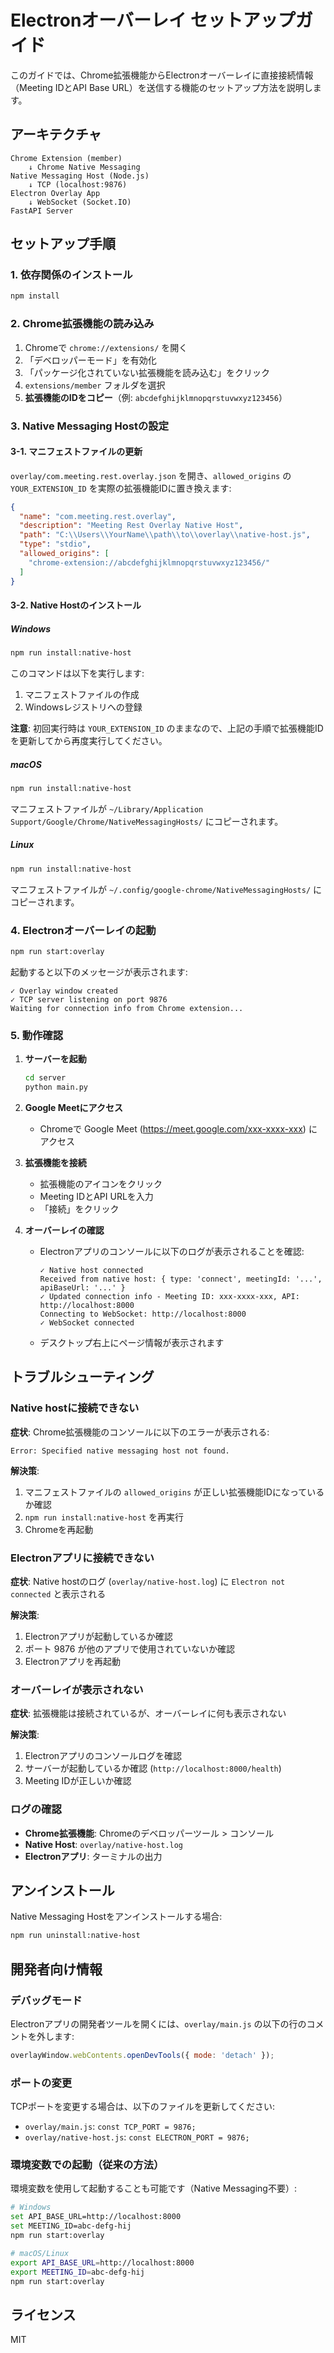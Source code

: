 # Electronオーバーレイ セットアップガイド

このガイドでは、Chrome拡張機能からElectronオーバーレイに直接接続情報（Meeting IDとAPI Base URL）を送信する機能のセットアップ方法を説明します。

## アーキテクチャ

```
Chrome Extension (member)
    ↓ Chrome Native Messaging
Native Messaging Host (Node.js)
    ↓ TCP (localhost:9876)
Electron Overlay App
    ↓ WebSocket (Socket.IO)
FastAPI Server
```

## セットアップ手順

### 1. 依存関係のインストール

```bash
npm install
```

### 2. Chrome拡張機能の読み込み

1. Chromeで `chrome://extensions/` を開く
2. 「デベロッパーモード」を有効化
3. 「パッケージ化されていない拡張機能を読み込む」をクリック
4. `extensions/member` フォルダを選択
5. **拡張機能のIDをコピー**（例: `abcdefghijklmnopqrstuvwxyz123456`）

### 3. Native Messaging Hostの設定

#### 3-1. マニフェストファイルの更新

`overlay/com.meeting.rest.overlay.json` を開き、`allowed_origins` の `YOUR_EXTENSION_ID` を実際の拡張機能IDに置き換えます:

```json
{
  "name": "com.meeting.rest.overlay",
  "description": "Meeting Rest Overlay Native Host",
  "path": "C:\\Users\\YourName\\path\\to\\overlay\\native-host.js",
  "type": "stdio",
  "allowed_origins": [
    "chrome-extension://abcdefghijklmnopqrstuvwxyz123456/"
  ]
}
```

#### 3-2. Native Hostのインストール

##### Windows

```bash
npm run install:native-host
```

このコマンドは以下を実行します:
1. マニフェストファイルの作成
2. Windowsレジストリへの登録

**注意**: 初回実行時は `YOUR_EXTENSION_ID` のままなので、上記の手順で拡張機能IDを更新してから再度実行してください。

##### macOS

```bash
npm run install:native-host
```

マニフェストファイルが `~/Library/Application Support/Google/Chrome/NativeMessagingHosts/` にコピーされます。

##### Linux

```bash
npm run install:native-host
```

マニフェストファイルが `~/.config/google-chrome/NativeMessagingHosts/` にコピーされます。

### 4. Electronオーバーレイの起動

```bash
npm run start:overlay
```

起動すると以下のメッセージが表示されます:
```
✓ Overlay window created
✓ TCP server listening on port 9876
Waiting for connection info from Chrome extension...
```

### 5. 動作確認

1. **サーバーを起動**
   ```bash
   cd server
   python main.py
   ```

2. **Google Meetにアクセス**
   - Chromeで Google Meet (https://meet.google.com/xxx-xxxx-xxx) にアクセス

3. **拡張機能を接続**
   - 拡張機能のアイコンをクリック
   - Meeting IDとAPI URLを入力
   - 「接続」をクリック

4. **オーバーレイの確認**
   - Electronアプリのコンソールに以下のログが表示されることを確認:
     ```
     ✓ Native host connected
     Received from native host: { type: 'connect', meetingId: '...', apiBaseUrl: '...' }
     ✓ Updated connection info - Meeting ID: xxx-xxxx-xxx, API: http://localhost:8000
     Connecting to WebSocket: http://localhost:8000
     ✓ WebSocket connected
     ```

   - デスクトップ右上にページ情報が表示されます

## トラブルシューティング

### Native hostに接続できない

**症状**: Chrome拡張機能のコンソールに以下のエラーが表示される:
```
Error: Specified native messaging host not found.
```

**解決策**:
1. マニフェストファイルの `allowed_origins` が正しい拡張機能IDになっているか確認
2. `npm run install:native-host` を再実行
3. Chromeを再起動

### Electronアプリに接続できない

**症状**: Native hostのログ (`overlay/native-host.log`) に `Electron not connected` と表示される

**解決策**:
1. Electronアプリが起動しているか確認
2. ポート 9876 が他のアプリで使用されていないか確認
3. Electronアプリを再起動

### オーバーレイが表示されない

**症状**: 拡張機能は接続されているが、オーバーレイに何も表示されない

**解決策**:
1. Electronアプリのコンソールログを確認
2. サーバーが起動しているか確認 (`http://localhost:8000/health`)
3. Meeting IDが正しいか確認

### ログの確認

- **Chrome拡張機能**: Chromeのデベロッパーツール > コンソール
- **Native Host**: `overlay/native-host.log`
- **Electronアプリ**: ターミナルの出力

## アンインストール

Native Messaging Hostをアンインストールする場合:

```bash
npm run uninstall:native-host
```

## 開発者向け情報

### デバッグモード

Electronアプリの開発者ツールを開くには、`overlay/main.js` の以下の行のコメントを外します:

```javascript
overlayWindow.webContents.openDevTools({ mode: 'detach' });
```

### ポートの変更

TCPポートを変更する場合は、以下のファイルを更新してください:
- `overlay/main.js`: `const TCP_PORT = 9876;`
- `overlay/native-host.js`: `const ELECTRON_PORT = 9876;`

### 環境変数での起動（従来の方法）

環境変数を使用して起動することも可能です（Native Messaging不要）:

```bash
# Windows
set API_BASE_URL=http://localhost:8000
set MEETING_ID=abc-defg-hij
npm run start:overlay

# macOS/Linux
export API_BASE_URL=http://localhost:8000
export MEETING_ID=abc-defg-hij
npm run start:overlay
```

## ライセンス

MIT

